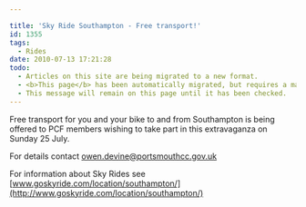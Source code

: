 ```yaml
---

title: 'Sky Ride Southampton - Free transport!'
id: 1355
tags:
  - Rides
date: 2010-07-13 17:21:28
todo:
  - Articles on this site are being migrated to a new format.
  - <b>This page</b> has been automatically migrated, but requires a manual check-&amp;-tune to ensure the format and links all work as expected.
  - This message will remain on this page until it has been checked.
---
```


Free transport for you and your bike to and from Southampton is being offered to PCF members wishing to take part in this extravaganza on Sunday 25 July. 

For details contact [owen.devine@portsmouthcc.gov.uk](mailto:owen.devine@portsmouthcc.gov.uk)

For information about Sky Rides see [www.goskyride.com/location/southampton/](http://www.goskyride.com/location/southampton/)